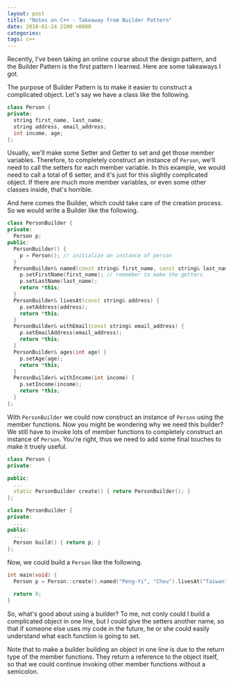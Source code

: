 ```yaml
---
layout: post
title: "Notes on C++ - Takeaway from Builder Pattern"
date: 2018-01-24 2200 +0800
categories:
tags: c++
---
```


Recently, I've been taking an online course about the design pattern, and the Builder Pattern is the first pattern I learned. Here are some takeaways I got.

The purpose of Builder Pattern is to make it easier to construct a complicated object. Let's say we have a class like the following.
``` c++
class Person {
private:
  string first_name, last_name;
  string address, email_address;
  int income, age;
};
```

Usually, we'll make some Setter and Getter to set and get those member variables. Therefore, to completely construct an instance of ```Person```, we'll need to call the setters for each member variable. In this example, we would need to call a total of 6 setter, and it's just for this slightly complicated object. If there are much more member variables, or even some other classes inside, that's horrible.

And here comes the Builder, which could take care of the creation process. So we would write a Builder like the following.
``` c++
class PersonBuilder {
private:
  Person p;
public:
  PersonBuilder() {
    p = Person(); // initialize an instance of person
  }
  PersonBuilder& named(const string& first_name, const string& last_name) {
    p.setFirstName(first_name); // remember to make the getters
    p.setLastName(last_name);
    return *this;
  }
  PersonBuilder& livesAt(const string& address) {
    p.setAddress(address);
    return *this;
  }
  PersonBuilder& withEmail(const string& email_address) {
    p.setEmailAddress(email_address);
    return *this;
  }
  PersonBuilder& ages(int age) {
    p.setAge(age);
    return *this;
  }
  PerosnBuilder& withIncome(int income) {
    p.setIncome(income);
    return *this;
  }
};
```

With ```PersonBuilder``` we could now construct an instance of ```Person``` using the member functions. Now you might be wondering why we need this builder? We still have to invoke lots of member functions to completely construct an instance of ```Person```. You're right, thus we need to add some final touches to make it truely useful.
``` c++
class Person {
private:
  ...
public:
  ...
  static PersonBuilder create() { return PersonBuilder(); }
};

class PersonBuilder {
private:
  ...
public:
  ...
  Person build() { return p; }
};
```

Now, we could build a ```Person``` like the following.
``` c++
int main(void) {
  Person p = Person::create().named("Peng-Yi", "Chou").livesAt("Taiwan").withEmail("abc@gmail.com").ages(24).withIncome(10000).build();

  return 0;
}
```

So, what's good about using a builder? To me, not conly could I build a complicated object in one line, but I could give the setters another name, so that if someone else uses my code in the future, he or she could easily understand what each function is going to set.

Note that to make a builder building an object in one line is due to the return type of the member functions. They return a reference to the object itself, so that we could continue invoking other member functions without a semicolon.
